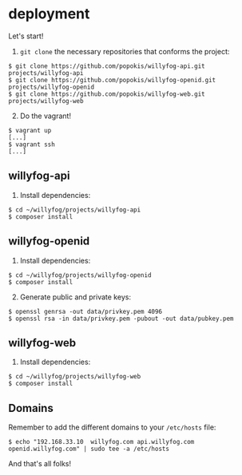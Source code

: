 deployment
==========

Let's start!

1. `git clone` the necessary repositories that conforms the project:
```
$ git clone https://github.com/popokis/willyfog-api.git projects/willyfog-api
$ git clone https://github.com/popokis/willyfog-openid.git projects/willyfog-openid
$ git clone https://github.com/popokis/willyfog-web.git projects/willyfog-web
```

2. Do the vagrant!
```
$ vagrant up
[...]
$ vagrant ssh
[...]
```

## willyfog-api

1. Install dependencies:
```
$ cd ~/willyfog/projects/willyfog-api
$ composer install
```

## willyfog-openid

1. Install dependencies:
```
$ cd ~/willyfog/projects/willyfog-openid
$ composer install
```

2. Generate public and private keys:
```
$ openssl genrsa -out data/privkey.pem 4096
$ openssl rsa -in data/privkey.pem -pubout -out data/pubkey.pem
```

## willyfog-web

1. Install dependencies:
```
$ cd ~/willyfog/projects/willyfog-web
$ composer install
```

## Domains

Remember to add the different domains to your `/etc/hosts` file:
```
$ echo "192.168.33.10  willyfog.com api.willyfog.com openid.willyfog.com" | sudo tee -a /etc/hosts
```


And that's all folks!